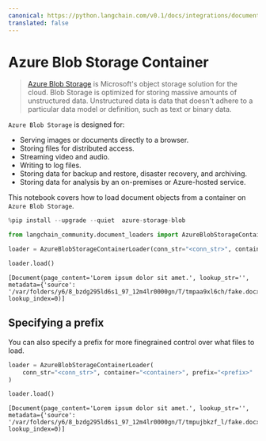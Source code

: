 ```yaml
---
canonical: https://python.langchain.com/v0.1/docs/integrations/document_loaders/azure_blob_storage_container
translated: false
---
```


# Azure Blob Storage Container

>[Azure Blob Storage](https://learn.microsoft.com/en-us/azure/storage/blobs/storage-blobs-introduction) is Microsoft's object storage solution for the cloud. Blob Storage is optimized for storing massive amounts of unstructured data. Unstructured data is data that doesn't adhere to a particular data model or definition, such as text or binary data.

`Azure Blob Storage` is designed for:
- Serving images or documents directly to a browser.
- Storing files for distributed access.
- Streaming video and audio.
- Writing to log files.
- Storing data for backup and restore, disaster recovery, and archiving.
- Storing data for analysis by an on-premises or Azure-hosted service.

This notebook covers how to load document objects from a container on `Azure Blob Storage`.

```python
%pip install --upgrade --quiet  azure-storage-blob
```

```python
from langchain_community.document_loaders import AzureBlobStorageContainerLoader
```

```python
loader = AzureBlobStorageContainerLoader(conn_str="<conn_str>", container="<container>")
```

```python
loader.load()
```

```output
[Document(page_content='Lorem ipsum dolor sit amet.', lookup_str='', metadata={'source': '/var/folders/y6/8_bzdg295ld6s1_97_12m4lr0000gn/T/tmpaa9xl6ch/fake.docx'}, lookup_index=0)]
```

## Specifying a prefix

You can also specify a prefix for more finegrained control over what files to load.

```python
loader = AzureBlobStorageContainerLoader(
    conn_str="<conn_str>", container="<container>", prefix="<prefix>"
)
```

```python
loader.load()
```

```output
[Document(page_content='Lorem ipsum dolor sit amet.', lookup_str='', metadata={'source': '/var/folders/y6/8_bzdg295ld6s1_97_12m4lr0000gn/T/tmpujbkzf_l/fake.docx'}, lookup_index=0)]
```